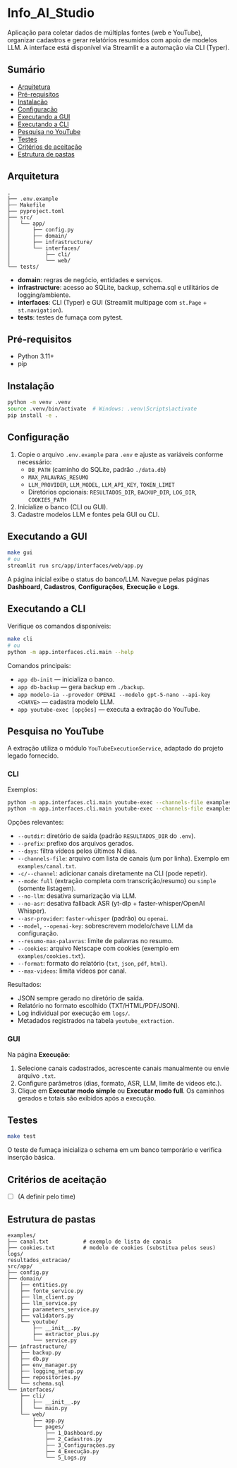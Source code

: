 # Info_AI_Studio

Aplicação para coletar dados de múltiplas fontes (web e YouTube), organizar cadastros e gerar relatórios resumidos com apoio de modelos LLM. A interface está disponível via Streamlit e a automação via CLI (Typer).

## Sumário
- [Arquitetura](#arquitetura)
- [Pré-requisitos](#pré-requisitos)
- [Instalação](#instalação)
- [Configuração](#configuração)
- [Executando a GUI](#executando-a-gui)
- [Executando a CLI](#executando-a-cli)
- [Pesquisa no YouTube](#pesquisa-no-youtube)
- [Testes](#testes)
- [Critérios de aceitação](#critérios-de-aceitação)
- [Estrutura de pastas](#estrutura-de-pastas)

## Arquitetura

```
.
├── .env.example
├── Makefile
├── pyproject.toml
├── src/
│   └── app/
│       ├── config.py
│       ├── domain/
│       ├── infrastructure/
│       └── interfaces/
│           ├── cli/
│           └── web/
└── tests/
```

- **domain**: regras de negócio, entidades e serviços.
- **infrastructure**: acesso ao SQLite, backup, schema.sql e utilitários de logging/ambiente.
- **interfaces**: CLI (Typer) e GUI (Streamlit multipage com `st.Page` + `st.navigation`).
- **tests**: testes de fumaça com pytest.

## Pré-requisitos

- Python 3.11+
- pip

## Instalação

```bash
python -m venv .venv
source .venv/bin/activate  # Windows: .venv\Scripts\activate
pip install -e .
```

## Configuração

1. Copie o arquivo `.env.example` para `.env` e ajuste as variáveis conforme necessário:
   - `DB_PATH` (caminho do SQLite, padrão `./data.db`)
   - `MAX_PALAVRAS_RESUMO`
   - `LLM_PROVIDER`, `LLM_MODEL`, `LLM_API_KEY`, `TOKEN_LIMIT`
   - Diretórios opcionais: `RESULTADOS_DIR`, `BACKUP_DIR`, `LOG_DIR`, `COOKIES_PATH`
2. Inicialize o banco (CLI ou GUI).
3. Cadastre modelos LLM e fontes pela GUI ou CLI.

## Executando a GUI

```bash
make gui
# ou
streamlit run src/app/interfaces/web/app.py
```

A página inicial exibe o status do banco/LLM. Navegue pelas páginas **Dashboard**, **Cadastros**, **Configurações**, **Execução** e **Logs**.

## Executando a CLI

Verifique os comandos disponíveis:

```bash
make cli
# ou
python -m app.interfaces.cli.main --help
```

Comandos principais:

- `app db-init` — inicializa o banco.
- `app db-backup` — gera backup em `./backup`.
- `app modelo-ia --provedor OPENAI --modelo gpt-5-nano --api-key <CHAVE>` — cadastra modelo LLM.
- `app youtube-exec [opções]` — executa a extração do YouTube.

## Pesquisa no YouTube

A extração utiliza o módulo `YouTubeExecutionService`, adaptado do projeto legado fornecido.

### CLI

Exemplos:

```bash
python -m app.interfaces.cli.main youtube-exec --channels-file examples/canal.txt -d 1 --mode simple
python -m app.interfaces.cli.main youtube-exec --channels-file examples/canal.txt -d 1 --mode full --no-llm
```

Opções relevantes:

- `--outdir`: diretório de saída (padrão `RESULTADOS_DIR` do `.env`).
- `--prefix`: prefixo dos arquivos gerados.
- `--days`: filtra vídeos pelos últimos N dias.
- `--channels-file`: arquivo com lista de canais (um por linha). Exemplo em `examples/canal.txt`.
- `-c/--channel`: adicionar canais diretamente na CLI (pode repetir).
- `--mode`: `full` (extração completa com transcrição/resumo) ou `simple` (somente listagem).
- `--no-llm`: desativa sumarização via LLM.
- `--no-asr`: desativa fallback ASR (yt-dlp + faster-whisper/OpenAI Whisper).
- `--asr-provider`: `faster-whisper` (padrão) ou `openai`.
- `--model`, `--openai-key`: sobrescrevem modelo/chave LLM da configuração.
- `--resumo-max-palavras`: limite de palavras no resumo.
- `--cookies`: arquivo Netscape com cookies (exemplo em `examples/cookies.txt`).
- `--format`: formato do relatório (`txt`, `json`, `pdf`, `html`).
- `--max-videos`: limita vídeos por canal.

Resultados:

- JSON sempre gerado no diretório de saída.
- Relatório no formato escolhido (TXT/HTML/PDF/JSON).
- Log individual por execução em `logs/`.
- Metadados registrados na tabela `youtube_extraction`.

### GUI

Na página **Execução**:

1. Selecione canais cadastrados, acrescente canais manualmente ou envie arquivo `.txt`.
2. Configure parâmetros (dias, formato, ASR, LLM, limite de vídeos etc.).
3. Clique em **Executar modo simple** ou **Executar modo full**. Os caminhos gerados e totais são exibidos após a execução.

## Testes

```bash
make test
```

O teste de fumaça inicializa o schema em um banco temporário e verifica inserção básica.

## Critérios de aceitação

- [ ] (A definir pelo time)

## Estrutura de pastas

```
examples/
├── canal.txt           # exemplo de lista de canais
├── cookies.txt         # modelo de cookies (substitua pelos seus)
logs/
resultados_extracao/
src/app/
├── config.py
├── domain/
│   ├── entities.py
│   ├── fonte_service.py
│   ├── llm_client.py
│   ├── llm_service.py
│   ├── parameters_service.py
│   ├── validators.py
│   └── youtube/
│       ├── __init__.py
│       ├── extractor_plus.py
│       └── service.py
├── infrastructure/
│   ├── backup.py
│   ├── db.py
│   ├── env_manager.py
│   ├── logging_setup.py
│   ├── repositories.py
│   └── schema.sql
└── interfaces/
    ├── cli/
    │   ├── __init__.py
    │   └── main.py
    └── web/
        ├── app.py
        └── pages/
            ├── 1_Dashboard.py
            ├── 2_Cadastros.py
            ├── 3_Configurações.py
            ├── 4_Execução.py
            └── 5_Logs.py
```
